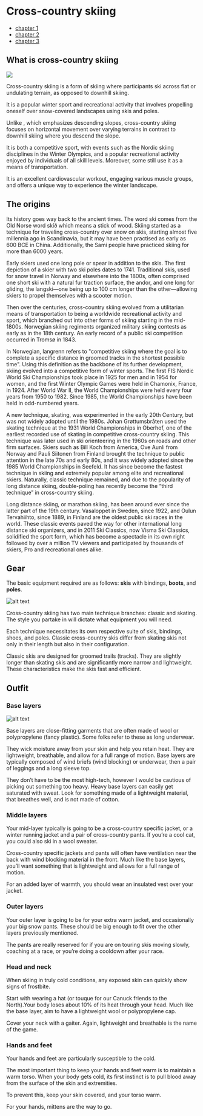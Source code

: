 # Cross-country skiing # 

 - [chapter 1](#what-is-cross-country-skiing)
 - [chapter 2](#the-origins)
 - [chapter 3](#gear)
  
 ## What is cross-country skiing ##

 ![
 ](general-1.jpg)

Cross-country skiing is a form of skiing where participants ski across flat or undulating terrain, as opposed to downhill skiing. 

It is a popular winter sport and recreational activity that involves propelling oneself over snow-covered landscapes using skis and poles.

 Unlike , which emphasizes descending slopes, cross-country skiing focuses on horizontal movement over varying terrains in contrast to downhill skiing where you descend the slope.

It is both a competitive sport, with events such as the Nordic skiing disciplines in the Winter Olympics, and a popular recreational activity enjoyed by individuals of all skill levels. Moreover, some still use it as a means of transportation.

It is an excellent cardiovascular workout, engaging various muscle groups, and offers a unique way to experience the winter landscape.

## The origins ##
 Its history goes way back to the ancient times. The word ski comes from the Old Norse word skíð which means a stick of wood. Skiing started as a technique for traveling cross-country over snow on skis, starting almost five millennia ago in Scandinavia, but it may have been practised as early as 600 BCE in China. Additionally, the Sami people have practiced skiing for more than 6000 years.

Early skiers used one long pole or spear in addition to the skis. The first depiction of a skier with two ski poles dates to 1741. Traditional skis, used for snow travel in Norway and elsewhere into the 1800s, often comprised one short ski with a natural fur traction surface, the andor, and one long for gliding, the langski—one being up to 100 cm longer than the other—allowing skiers to propel themselves with a scooter motion.

Then over the centuries, cross-country skiing evolved from a utilitarian means of transportation to being a worldwide recreational activity and sport, which branched out into other forms of skiing starting in the mid-1800s. Norwegian skiing regiments organized military skiing contests as early as in the 18th century. An early record of a public ski competition occurred in Tromsø in 1843.

In Norwegian, langrenn refers to "competitive skiing where the goal is to complete a specific distance in groomed tracks in the shortest possible time". Using this definition as the backbone of its further development, skiing evolved into a competitive form of winter sports. The first FIS Nordic World Ski Championships took place in 1925 for men and in 1954 for women, and the first Winter Olympic Games were held in Chamonix, France, in 1924. After World War II, the World Championships were held every four years from 1950 to 1982. Since 1985, the World Championships have been held in odd-numbered years.

A new technique, skating, was experimented in the early 20th Century, but was not widely adopted until the 1980s. Johan Grøttumsbråten used the skating technique at the 1931 World Championships in Oberhof, one of the earliest recorded use of skating in competitive cross-country skiing. This technique was later used in ski orienteering in the 1960s on roads and other firm surfaces. Skiers such as Bill Koch from America, Ove Aunli from Norway and Pauli Siitonen from Finland brought the technique to public attention in the late 70s and early 80s, and it was widely adopted since the 1985 World Championships in Seefeld. It has since become the fastest technique in skiing and extremely popular among elite and recreational skiers. Naturally, classic technique remained, and due to the popularity of long distance skiing, double-poling has recently become the “third technique” in cross-country skiing.

Long distance skiing, or marathon skiing, has been around ever since the latter part of the 19th century. Vasaloppet in Sweden, since 1922, and Oulun Tervahiihto, since 1889, in Finland are the oldest public ski races in the world. These classic events paved the way for other international long distance ski organizers, and in 2011 Ski Classics, now Visma Ski Classics, solidified the sport form, which has become a spectacle in its own right followed by over a million TV viewers and participated by thousands of skiers, Pro and recreational ones alike.

## Gear ##


The basic equipment required are as follows: **skis** with bindings, **boots**, and **poles**.

![alt text](skis_576x576-1.jpeg)

Cross-country skiing has two main technique branches: classic and skating. The style you partake in will dictate what equipment you will need.

 Each technique necessitates its own respective suite of skis, bindings, shoes, and poles. Classic cross-country skis differ from skating skis not only in their length but also in their configuration.

Classic skis are designed for groomed trails (tracks). They are slightly longer than skating skis and are significantly more narrow and lightweight. These characteristics make the skis fast and efficient.

## Outfit ##

### Base layers ###
 
 ![alt text](<base layers_576x576-2.jpg>)

Base layers are close-fitting garments that are often made of wool or polypropylene (fancy plastic). Some folks refer to these as long underwear.

 They wick moisture away from your skin and help you retain heat. They are lightweight, breathable, and allow for a full range of motion. Base layers are typically composed of wind briefs (wind blocking) or underwear, then a pair of leggings and a long sleeve top.

They don’t have to be the most high-tech, however I would be cautious of picking out something too heavy. Heavy base layers can easily get saturated with sweat. Look for something made of a lightweight material, that breathes well, and is not made of cotton. 

### Middle layers ##

Your mid-layer typically is going to be a cross-country specific jacket, or a winter running jacket and a pair of cross-country pants. If you’re a cool cat, you could also ski in a wool sweater. 

Cross-country specific jackets and pants will often have ventilation near the back with wind blocking material in the front. Much like the base layers, you’ll want something that is lightweight and allows for a full range of motion. 

For an added layer of warmth, you should wear an insulated vest over your jacket.

### Outer layers ###

Your outer layer is going to be for your extra warm jacket, and occasionally your big snow pants. These should be big enough to fit over the other layers previously mentioned. 

The pants are really reserved for if you are on touring skis moving slowly, coaching at a race, or you’re doing a cooldown after your race.

### Head and neck ###

When skiing in truly cold conditions, any exposed skin can quickly show signs of frostbite.

Start with wearing a hat (or touque for our Canuck friends to the North).Your body loses about 10% of its heat through your head. Much like the base layer, aim to have a lightweight wool or polypropylene cap.

Cover your neck with a gaiter. Again, lightweight and breathable is the name of the game. 

### Hands and feet ###

Your hands and feet are particularly susceptible to the cold. 

The most important thing to keep your hands and feet warm is to maintain a warm torso. When your body gets cold, its first instinct is to pull blood away from the surface of the skin and extremities.

 To prevent this, keep your skin covered, and your torso warm.

For your hands, mittens are the way to go. 